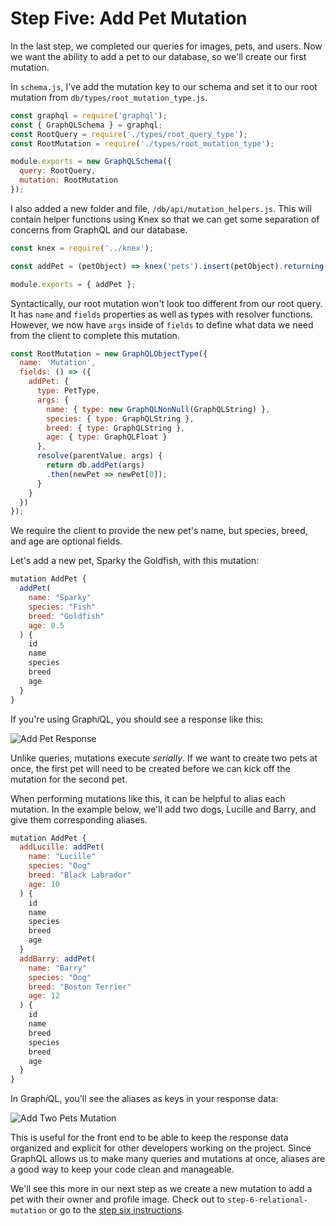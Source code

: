 # Step Five: Add Pet Mutation

In the last step, we completed our queries for images, pets, and users. Now we want the ability to add a pet to our database, so we'll create our first mutation.

In `schema.js`, I've add the mutation key to our schema and set it to our root mutation from `db/types/root_mutation_type.js`.

```js
const graphql = require('graphql');
const { GraphQLSchema } = graphql;
const RootQuery = require('./types/root_query_type');
const RootMutation = require('./types/root_mutation_type');

module.exports = new GraphQLSchema({
  query: RootQuery,
  mutation: RootMutation
});
```

I also added a new folder and file, `/db/api/mutation_helpers.js`. This will contain helper functions using Knex so that we can get some separation of concerns from GraphQL and our database.

```js
const knex = require('../knex');

const addPet = (petObject) => knex('pets').insert(petObject).returning('*');

module.exports = { addPet };
```

Syntactically, our root mutation won't look too different from our root query. It has `name` and `fields` properties as well as types with resolver functions. However, we now have `args` inside of `fields` to define what data we need from the client to complete this mutation.

```js
const RootMutation = new GraphQLObjectType({
  name: 'Mutation',
  fields: () => ({
    addPet: {
      type: PetType,
      args: {
        name: { type: new GraphQLNonNull(GraphQLString) },
        species: { type: GraphQLString },
        breed: { type: GraphQLString },
        age: { type: GraphQLFloat }
      },
      resolve(parentValue, args) {
        return db.addPet(args)
        .then(newPet => newPet[0]);
      }
    }
  })
});
```

We require the client to provide the new pet's name, but species, breed, and age are optional fields.

Let's add a new pet, Sparky the Goldfish, with this mutation:

```js
mutation AddPet {
  addPet(
    name: "Sparky"
    species: "Fish"
    breed: "Goldfish"
    age: 0.5
  ) {
    id
    name
    species
    breed
    age
  }
}
```

If you're using Graph*i*QL, you should see a response like this:

![Add Pet Response](https://i.imgur.com/aRqQmDr.png)

Unlike queries, mutations execute *serially*. If we want to create two pets at once, the first pet will need to be created before we can kick off the mutation for the second pet.

When performing mutations like this, it can be helpful to alias each mutation. In the example below, we'll add two dogs, Lucille and Barry, and give them corresponding aliases.

```js
mutation AddPet {
  addLucille: addPet(
    name: "Lucille"
    species: "Dog"
    breed: "Black Labrador"
    age: 10
  ) {
    id
    name
    species
    breed
    age
  }
  addBarry: addPet(
    name: "Barry"
    species: "Dog"
    breed: "Boston Terrier"
    age: 12
  ) {
    id
    name
    breed
    species
    breed
    age
  }
}
```

In Graph*i*QL, you'll see the aliases as keys in your response data:

![Add Two Pets Mutation](https://i.imgur.com/a4bxgbh.png)

This is useful for the front end to be able to keep the response data organized and explicit for other developers working on the project. Since GraphQL allows us to make many queries and mutations at once, aliases are a good way to keep your code clean and manageable.

We'll see this more in our next step as we create a new mutation to add a pet with their owner and profile image. Check out to `step-6-relational-mutation` or go to the [step six instructions](https://github.com/isaacmillercodes/petstagram-graphql-backend/tree/step-6-relational-mutation).
